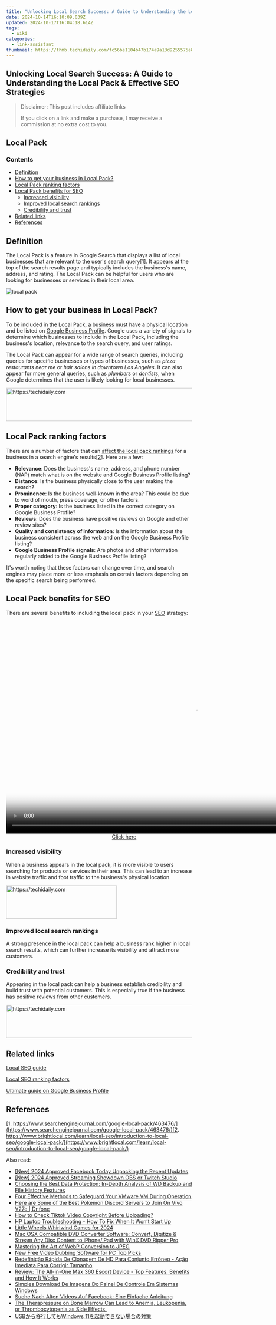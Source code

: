 ```yaml
---
title: "Unlocking Local Search Success: A Guide to Understanding the Local Pack & Effective SEO Strategies"
date: 2024-10-14T16:10:09.039Z
updated: 2024-10-17T16:04:18.614Z
tags:
  - wiki
categories:
  - link-assistant
thumbnail: https://thmb.techidaily.com/fc56be1104b47b174a9a13d9255575e8e01dfcc34ec60d7f7f9e3cbb3a84553c.jpg
---
```


## Unlocking Local Search Success: A Guide to Understanding the Local Pack & Effective SEO Strategies

>  Disclaimer: This post includes affiliate links
>
>  If you click on a link and make a purchase, I may receive a commission at no extra cost to you.
>

## Local Pack

### Contents

* [Definition](https://tools.techidaily.com/link-assistant/products/)
* [How to get your business in Local Pack?](https://tools.techidaily.com/link-assistant/products/)
* [Local Pack ranking factors](https://tools.techidaily.com/link-assistant/products/)
* [Local Pack benefits for SEO](https://tools.techidaily.com/link-assistant/products/)  
   * [Increased visibility](https://tools.techidaily.com/link-assistant/products/)  
   * [Improved local search rankings](https://tools.techidaily.com/link-assistant/products/)  
   * [Credibility and trust](https://tools.techidaily.com/link-assistant/products/)
* [Related links](https://tools.techidaily.com/link-assistant/products/)
* [References](https://tools.techidaily.com/link-assistant/products/)

## Definition

The Local Pack is a feature in Google Search that displays a list of local businesses that are relevant to the user's search query[\[1\]](https://tools.techidaily.com/link-assistant/products/). It appears at the top of the search results page and typically includes the business's name, address, and rating. The Local Pack can be helpful for users who are looking for businesses or services in their local area.

![local pack](https://cdn1.link-assistant.com/thumbs/w1168-c1/upload/seowiki/posts/77/1.1.png)

## How to get your business in Local Pack?

To be included in the Local Pack, a business must have a physical location and be listed on [Google Business Profile](https://www.google.com/intl/en/business/). Google uses a variety of signals to determine which businesses to include in the Local Pack, including the business's location, relevance to the search query, and user ratings.

The Local Pack can appear for a wide range of search queries, including queries for specific businesses or types of businesses, such as _pizza restaurants near me_ or _hair salons in downtown Los Angeles_. It can also appear for more general queries, such as _plumbers_ or _dentists_, when Google determines that the user is likely looking for local businesses.

<!-- affiliate ads begin -->
<a href="https://aidotcom.pxf.io/c/5597632/2129043/19576" target="_top" id="2129043">
  <img src="//a.impactradius-go.com/display-ad/19576-2129043" border="0" alt="https://techidaily.com" width="728" height="90"/>
</a>
<img height="0" width="0" src="https://aidotcom.pxf.io/i/5597632/2129043/19576" style="position:absolute;visibility:hidden;" border="0" />
<!-- affiliate ads end -->

## Local Pack ranking factors

There are a number of factors that can [affect the local pack rankings](https://tools.techidaily.com/link-assistant/products/) for a business in a search engine's results[\[2\]](https://tools.techidaily.com/link-assistant/products/). Here are a few:

* **Relevance**: Does the business's name, address, and phone number (NAP) match what is on the website and Google Business Profile listing?
* **Distance**: Is the business physically close to the user making the search?
* **Prominence**: Is the business well-known in the area? This could be due to word of mouth, press coverage, or other factors.
* **Proper category**: Is the business listed in the correct category on Google Business Profile?
* **Reviews**: Does the business have positive reviews on Google and other review sites?
* **Quality and consistency of information**: Is the information about the business consistent across the web and on the Google Business Profile listing?
* **Google Business Profile signals**: Are photos and other information regularly added to the Google Business Profile listing?

It's worth noting that these factors can change over time, and search engines may place more or less emphasis on certain factors depending on the specific search being performed.

## Local Pack benefits for SEO

There are several benefits to including the local pack in your [SEO](https://tools.techidaily.com/link-assistant/products/) strategy:

<!-- affiliate ads begin -->
<span id="1444782">
					<video width="1024" height="576" style="cursor:pointer"
           poster="//a.impactradius-go.com/display-clicktoplayimage/1444782.png"
           onclick="if(!this.playClicked){this.play();this.setAttribute('controls',true);this.playClicked=true;}">
	   <source src="//a.impactradius-go.com/display-ad/14559-1444782">
	   <img src="//a.impactradius-go.com/display-clicktoplayimage/1444782.png" style="border: none; height: 100%; width: 100%; object-fit: contain">
	</video>
	<div style="width:640px;text-align:center"><a href="javascript:window.open(decodeURIComponent('https%3A%2F%2Fpropmoneyinc.pxf.io%2Fc%2F5597632%2F1444782%2F14559'), '_blank');void(0);">Click here</a></div>
</span>
<img height="0" width="0" src="https://imp.pxf.io/i/5597632/1444782/14559" style="position:absolute;visibility:hidden;" border="0" />
<!-- affiliate ads end -->

### Increased visibility

When a business appears in the local pack, it is more visible to users searching for products or services in their area. This can lead to an increase in website traffic and foot traffic to the business's physical location.

<!-- affiliate ads begin -->
<a href="https://aligracehair.sjv.io/c/5597632/2087248/19272" target="_top" id="2087248">
  <img src="//a.impactradius-go.com/display-ad/19272-2087248" border="0" alt="https://techidaily.com" width="300" height="90"/>
</a>
<img height="0" width="0" src="https://aligracehair.sjv.io/i/5597632/2087248/19272" style="position:absolute;visibility:hidden;" border="0" />
<!-- affiliate ads end -->

### Improved local search rankings

A strong presence in the local pack can help a business rank higher in local search results, which can further increase its visibility and attract more customers.

### Credibility and trust

Appearing in the local pack can help a business establish credibility and build trust with potential customers. This is especially true if the business has positive reviews from other customers.

<!-- affiliate ads begin -->
<a href="https://review-au.sjv.io/c/5597632/2135315/14409" target="_top" id="2135315">
  <img src="//a.impactradius-go.com/display-ad/14409-2135315" border="0" alt="https://techidaily.com" width="728" height="90"/>
</a>
<img height="0" width="0" src="https://review-au.sjv.io/i/5597632/2135315/14409" style="position:absolute;visibility:hidden;" border="0" />
<!-- affiliate ads end -->

## Related links

[Local SEO guide](https://tools.techidaily.com/link-assistant/products/)

[Local SEO ranking factors](https://tools.techidaily.com/link-assistant/products/)

[Ultimate guide on Google Business Profile](https://tools.techidaily.com/link-assistant/products/)

## References

[1. https://www.searchenginejournal.com/google-local-pack/463476/](https://www.searchenginejournal.com/google-local-pack/463476/)[2. https://www.brightlocal.com/learn/local-seo/introduction-to-local-seo/google-local-pack/](https://www.brightlocal.com/learn/local-seo/introduction-to-local-seo/google-local-pack/)

<ins class="adsbygoogle"
     style="display:block"
     data-ad-format="autorelaxed"
     data-ad-client="ca-pub-7571918770474297"
     data-ad-slot="1223367746"></ins>

<ins class="adsbygoogle"
     style="display:block"
     data-ad-client="ca-pub-7571918770474297"
     data-ad-slot="8358498916"
     data-ad-format="auto"
     data-full-width-responsive="true"></ins>

<span class="atpl-alsoreadstyle">Also read:</span>
<div><ul>
<li><a href="https://facebook-video-files.techidaily.com/new-2024-approved-facebook-today-unpacking-the-recent-updates/"><u>[New] 2024 Approved Facebook Today Unpacking the Recent Updates</u></a></li>
<li><a href="https://on-screen-recording.techidaily.com/new-2024-approved-streaming-showdown-obs-or-twitch-studio/"><u>[New] 2024 Approved Streaming Showdown OBS or Twitch Studio</u></a></li>
<li><a href="https://win-top.techidaily.com/choosing-the-best-data-protection-in-depth-analysis-of-wd-backup-and-file-history-features/"><u>Choosing the Best Data Protection: In-Depth Analysis of WD Backup and File History Features</u></a></li>
<li><a href="https://win-top.techidaily.com/four-effective-methods-to-safeguard-your-vmware-vm-during-operation/"><u>Four Effective Methods to Safeguard Your VMware VM During Operation</u></a></li>
<li><a href="https://change-location.techidaily.com/here-are-some-of-the-best-pokemon-discord-servers-to-join-on-vivo-v27e-drfone-by-drfone-virtual-android/"><u>Here are Some of the Best Pokemon Discord Servers to Join On Vivo V27e | Dr.fone</u></a></li>
<li><a href="https://tiktok-video-recordings.techidaily.com/how-to-check-tiktok-video-copyright-before-uploading/"><u>How to Check Tiktok Video Copyright Before Uploading?</u></a></li>
<li><a href="https://win-top.techidaily.com/hp-laptop-troubleshooting-how-to-fix-when-it-wont-start-up/"><u>HP Laptop Troubleshooting - How To Fix When It Won’t Start Up</u></a></li>
<li><a href="https://desktop-recording.techidaily.com/little-wheels-whirlwind-games-for-2024/"><u>Little Wheels Whirlwind Games for 2024</u></a></li>
<li><a href="https://some-knowledge.techidaily.com/mac-osx-compatible-dvd-converter-software-convert-digitize-and-stream-any-disc-content-to-iphoneipad-with-winx-dvd-ripper-pro/"><u>Mac OSX Compatible DVD Converter Software: Convert, Digitize & Stream Any Disc Content to iPhone/iPad with WinX DVD Ripper Pro</u></a></li>
<li><a href="https://extra-resources.techidaily.com/mastering-the-art-of-webp-conversion-to-jpeg/"><u>Mastering the Art of WebP Conversion to JPEG</u></a></li>
<li><a href="https://ai-driven-video-production.techidaily.com/new-free-video-dubbing-software-for-pc-top-picks/"><u>New Free Video Dubbing Software for PC Top Picks</u></a></li>
<li><a href="https://win-top.techidaily.com/redefinicao-rapida-de-clonagem-de-hd-para-conjunto-erroneo-acao-imediata-para-corrigir-tamanho/"><u>Redefinição Rápida De Clonagem De HD Para Conjunto Errôneo - Ação Imediata Para Corrigir Tamanho</u></a></li>
<li><a href="https://buynow-marvelous.techidaily.com/review-the-all-in-one-max-360-escort-device-top-features-benefits-and-how-it-works/"><u>Review: The All-in-One Max 360 Escort Device - Top Features, Benefits and How It Works</u></a></li>
<li><a href="https://win-top.techidaily.com/simples-download-de-imagens-do-painel-de-controle-em-sistemas-windows/"><u>Simples Download De Imagens Do Painel De Controle Em Sistemas Windows</u></a></li>
<li><a href="https://win-top.techidaily.com/suche-nach-alten-videos-auf-facebook-eine-einfache-anleitung/"><u>Suche Nach Alten Videos Auf Facebook: Eine Einfache Anleitung</u></a></li>
<li><a href="https://win-top.techidaily.com/the-therapressure-on-bone-marrow-can-lead-to-anemia-leukopenia-or-thrombocytopenia-as-side-effects/"><u>The Therapressure on Bone Marrow Can Lead to Anemia, Leukopenia, or Thrombocytopenia as Side Effects.</u></a></li>
<li><a href="https://win-top.techidaily.com/1728497669865-usbwindows-11/"><u>USBから移行してもWindows 11を起動できない場合の対策</u></a></li>
</ul></div>

